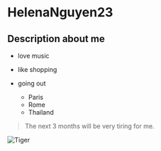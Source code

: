 # HelenaNguyen23
## Description about me
- love music
- like shopping
- going out

  - Paris
  - Rome
  - Thailand
> The next 3 months will be very tiring for me.

![Tiger](https://www.pexels.com/de-de/foto/erwachsener-tiger-2055100/)

